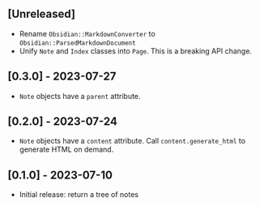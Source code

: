 ## [Unreleased]

- Rename `Obsidian::MarkdownConverter` to `Obsidian::ParsedMarkdownDocument`
- Unify `Note` and `Index` classes into `Page`. This is a breaking API change.

## [0.3.0] - 2023-07-27

- `Note` objects have a `parent` attribute.

## [0.2.0] - 2023-07-24

- `Note` objects have a `content` attribute. Call `content.generate_html` to generate HTML on demand.

## [0.1.0] - 2023-07-10

- Initial release: return a tree of notes
